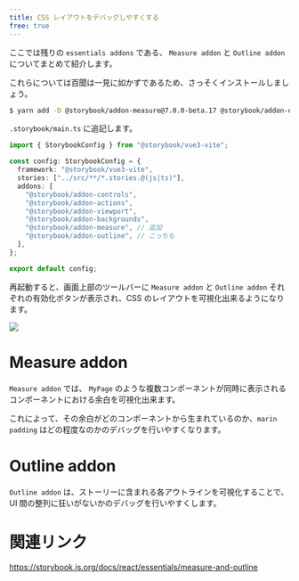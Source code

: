 ```yaml
---
title: CSS レイアウトをデバッグしやすくする
free: true
---
```


ここでは残りの `essentials addons` である、 `Measure addon` と `Outline addon` についてまとめて紹介します。

これらについては百聞は一見に如かずであるため、さっそくインストールしましょう。

```bash
$ yarn add -D @storybook/addon-measure@7.0.0-beta.17 @storybook/addon-outline@7.0.0-beta.17
```

`.storybook/main.ts` に追記します。

```ts:.storybook/main.ts
import { StorybookConfig } from "@storybook/vue3-vite";

const config: StorybookConfig = {
  framework: "@storybook/vue3-vite",
  stories: ["../src/**/*.stories.@(js|ts)"],
  addons: [
    "@storybook/addon-controls",
    "@storybook/addon-actions",
    "@storybook/addon-viewport",
    "@storybook/addon-backgrounds",
    "@storybook/addon-measure", // 追加
    "@storybook/addon-outline", // こっちも
  ],
};

export default config;
```

再起動すると、画面上部のツールバーに `Measure addon` と `Outline addon` それぞれの有効化ボタンが表示され、CSS のレイアウトを可視化出来るようになります。

![](https://storage.googleapis.com/zenn-user-upload/930f1a9f3e63-20221227.gif)

# Measure addon

`Measure addon` では、 `MyPage` のような複数コンポーネントが同時に表示されるコンポーネントにおける余白を可視化出来ます。

これによって、その余白がどのコンポーネントから生まれているのか、`marin` `padding` はどの程度なのかのデバッグを行いやすくなります。

# Outline addon

`Outline addon` は、ストーリーに含まれる各アウトラインを可視化することで、UI 間の整列に狂いがないかのデバッグを行いやすくします。

# 関連リンク

https://storybook.js.org/docs/react/essentials/measure-and-outline